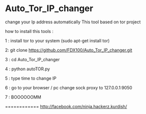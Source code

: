 # Auto_Tor_IP_changer
change your Ip address automatically  This tool based on tor project

how to install this tools :

1 : install tor to your system  (sudo apt-get install tor)

2: git clone https://github.com/FDX100/Auto_Tor_IP_changer.git

3 : cd Auto_Tor_IP_changer

4 : python autoTOR.py

5 : type time to change IP

6 : go to your browser / pc  change sock proxy to 127.0.0.1:9050

7 : BOOOOOOMM 

============
http://facebook.com/ninja.hackerz.kurdish/

